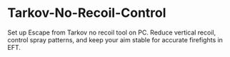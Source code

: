 # Tarkov-No-Recoil-Control
Set up Escape from Tarkov no recoil tool on PC. Reduce vertical recoil, control spray patterns, and keep your aim stable for accurate firefights in EFT.
